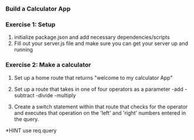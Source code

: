 ### Build a Calculator App


### Exercise 1: Setup

1. initialize package.json and add necessary dependencies/scripts
2. Fill out your server.js file and make sure you can get your server up and running

### Exercise 2: Make a calculator

1. Set up a home route that returns "welcome to my calculator App"
2. Set up a route that takes in one of four operators as a parameter
    -add
    -subtract
    -divide
    -multiply

3. Create a switch statement within that route that checks for the operator and executes that operation on the 'left' and 'right' numbers entered in the query. 

*HINT use req.query

